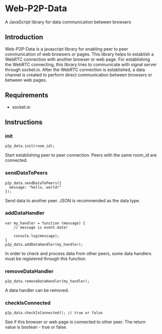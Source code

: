 # Web-P2P-Data
A JavaScript library for data communication between browsers

## Introduction
Web-P2P-Data is a javascript library for enabling peer to peer communication of web browsers or pages. This library helps to establish a WebRTC connection with another browser or web page. For establishing the WebRTC connecting, this library tries to communicate with signal server through socket.io. After the WebRTC connection is established, a data channel is created to perform direct communication between browsers or between web pages.

## Requirements
* socket.io

## Instructions

### init
```
p2p_data.init(room_id);
```
Start establishing peer to peer connection. Peers with the same room_id are connected.

### sendDataToPeers
```
p2p_data.sendDataToPeers({
  message: "hello, world!"
});
```
Send data to another peer. JSON is recommended as the data type.

### addDataHandler
```
var my_handler = function (message) {
    // message is event.data!
    
    console.log(message);
}
p2p_data.addDataHandler(my_handler);
```
In order to check and process data from other peers, some data handlers must be registered through this function.

### removeDataHandler
```
p2p_data.removeDataHandler(my_handler);
```
A data handler can be removed.

### checkIsConnected
```
p2p_data.checkIsConnected(); // true or false
```
See if this browser or web page is connected to other peer. The return value is boolean - true or false.

